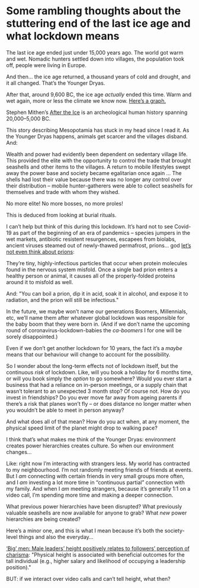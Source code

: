 # Some rambling thoughts about the stuttering end of the last ice age and what lockdown means

The last ice age ended just under 15,000 years ago. The world got warm and
wet. Nomadic hunters settled down into villages, the population took off,
people were living in Europe.

And then… the ice age returned, a thousand years of cold and drought, and it
all changed. That’s the Younger Dryas.

After that, around 9,600 BC, the ice age _actually_ ended this time. Warm and
wet again, more or less the climate we know now. [Here’s a
graph.](http://interconnected.org/notes/2006/02/scifi/?p=33)

Stephen Mithen’s [After the
Ice](https://www.hup.harvard.edu/catalog.php?isbn=9780674019997) is an
archeological human history spanning 20,000–5,000 BC.

This story describing Mesopotamia has stuck in my head since I read it. As the
Younger Dryas happens, animals get scarcer and the villages disband. And:

Wealth and power had evidently been dependent on sedentary village life. This
provided the elite with the opportunity to control the trade that brought
seashells and other items to the villages. A return to mobile lifestyles swept
away the power base and society became egalitarian once again … The shells had
lost their value because there was no longer any control over their
distribution – mobile hunter-gatherers were able to collect seashells for
themselves and trade with whom they wished.

No more elite! No more bosses, no more proles!

This is deduced from looking at burial rituals.

I can’t help but think of this during this lockdown. It’s hard not to see
Covid-19 as part of the beginning of an era of pandemics – species jumpers in
the wet markets, antibiotic resistent resurgences, escapees from biolabs,
ancient viruses steamed out of newly-thawed permafrost, prions… god [let’s not
even think about
prions](https://www.reddit.com/r/AskReddit/comments/48ujhq/whats_the_scariest_real_thing_on_our_earth/):

They’re tiny, highly-infectious particles that occur when protein molecules
found in the nervous system misfold. Once a single bad prion enters a healthy
person or animal, it causes all of the properly-folded proteins around it to
misfold as well.

And: "You can boil a prion, dip it in acid, soak it in alcohol, and expose it
to radiation, and the prion will still be infectious."

In the future, we maybe won’t name our generations Boomers, Millennials, etc,
we’ll name them after whatever global lockdown was responsible for the baby
boom that they were born in. (And if we don’t name the upcoming round of
coronavirus-lockdown-babies the _ca-boomers_ I for one will be sorely
disappointed.)

Even if we don’t get another lockdown for 10 years, the fact it’s a _maybe_
means that our behaviour will change to account for the possibility.

So I wonder about the long-term effects not of lockdown itself, but the
continuous _risk_ of lockdown. Like, will you book a holiday for 6 months
time, or will you book simply the _option_ to go somewhere? Would you ever
start a business that had a reliance on in-person meetings, or a supply chain
that wasn’t tolerant to an unexpected 3 month stop? Of course not. How do you
invest in friendships? Do you ever move far away from ageing parents if
there’s a risk that planes won’t fly – or does distance no longer matter when
you wouldn’t be able to meet in person anyway?

And what does all of that mean? How do you act when, at any moment, the
physical speed limit of the planet might drop to walking pace?

I think that’s what makes me think of the Younger Dryas: environment creates
power hierarchies creates culture. So when our environment changes…

Like: right now I’m interacting with strangers less. My world has contracted
to my neighbourhood. I’m not randomly meeting friends of friends at events.
But I _am_ connecting with certain friends in very small groups more often,
and I _am_ investing a lot more time in “continuous partial” connection with
my family. And when I _am_ meeting strangers, because it’s generally 1:1 on a
video call, I’m spending more time and making a deeper connection.

What previous power hierarchies have been disrupted? What previously valuable
seashells are now available for anyone to grab? What _new_ power hierarchies
are being created?

Here’s a minor one, and this is what I mean because it’s both the society-
level things and also the everyday…

[‘Big’ men: Male leaders’ height positively relates to followers’ perception
of
charisma](https://www.sciencedirect.com/science/article/abs/pii/S0191886913012178):
"Physical height is associated with beneficial outcomes for the tall
individual (e.g., higher salary and likelihood of occupying a leadership
position)."

BUT: if we interact over video calls and can’t tell height, what then?
